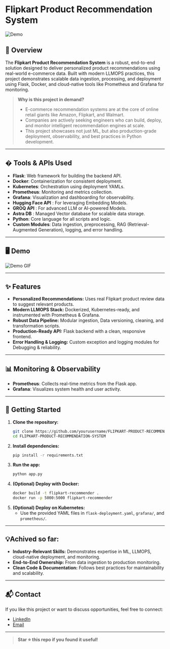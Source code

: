 # Flipkart Product Recommendation System

![Demo](static/demo.gif)

## 🚀 Overview

The **Flipkart Product Recommendation System** is a robust, end-to-end solution designed to deliver personalized product recommendations using real-world e-commerce data. Built with modern LLMOPS practices, this project demonstrates scalable data ingestion, processing, and deployment using Flask, Docker, and cloud-native tools like Prometheus and Grafana for monitoring. 

> **Why is this project in demand?**
>
> - E-commerce recommendation systems are at the core of online retail giants like Amazon, Flipkart, and Walmart.
> - Companies are actively seeking engineers who can build, deploy, and monitor intelligent recommendation engines at scale.
> - This project showcases not just ML, but also production-grade deployment, observability, and best practices in Python development.

---

## �️ Tools & APIs Used

- **Flask**: Web framework for building the backend API.
- **Docker**: Containerization for consistent deployment.
- **Kubernetes**: Orchestration using deployment YAMLs.
- **Prometheus**: Monitoring and metrics collection.
- **Grafana**: Visualization and dashboarding for observability.
- **Hugging Face API** : For leveraging Embedding Models.
- **GROQ API** : For advanced LLM or AI-powered Models.
- **Astra DB** : Managed Vector database for scalable data storage.
- **Python**: Core language for all scripts and logic.
- **Custom Modules**: Data ingestion, preprocessing, RAG (Retrieval-Augmented Generation), logging, and error handling.

---

## 🖥️ Demo

![Demo GIF](Example_video.gif)

---

## ✨ Features

- **Personalized Recommendations:** Uses real Flipkart product review data to suggest relevant products.
- **Modern LLMOPS Stack:** Dockerized, Kubernetes-ready, and instrumented with Prometheus & Grafana.
- **Robust Data Pipeline:** Modular ingestion, Data versioning, cleaning, and transformation scripts.
- **Production-Ready API:** Flask backend with a clean, responsive frontend.
- **Error Handling & Logging:** Custom exception and logging modules for Debugging & reliability.

---

## 📊 Monitoring & Observability
- **Prometheus**: Collects real-time metrics from the Flask app.
- **Grafana**: Visualizes system health and user activity.

---

## 🚀 Getting Started

1. **Clone the repository:**
   ```bash
   git clone https://github.com/yourusername/FLIPKART-PRODUCT-RECOMMENDATION-SYSTEM.git
   cd FLIPKART-PRODUCT-RECOMMENDATION-SYSTEM
   ```
2. **Install dependencies:**
   ```bash
   pip install -r requirements.txt
   ```
3. **Run the app:**
   ```bash
   python app.py
   ```
4. **(Optional) Deploy with Docker:**
   ```bash
   docker build -t flipkart-recommender .
   docker run -p 5000:5000 flipkart-recommender
   ```
5. **(Optional) Deploy on Kubernetes:**
   - Use the provided YAML files in `flask-deployment.yaml`, `grafana/`, and `prometheus/`.

---

## 💡Achived so far:
- **Industry-Relevant Skills:** Demonstrates expertise in ML, LLMOPS, cloud-native deployment, and monitoring.
- **End-to-End Ownership:** From data ingestion to production monitoring.
- **Clean Code & Documentation:** Follows best practices for maintainability and scalability.

---

## 📬 Contact

If you like this project or want to discuss opportunities, feel free to connect:
- [LinkedIn](https://www.linkedin.com/in/atharvahatekar)
- [Email](mailto:atharva_hatekar@yahoo.in)

---

> **Star ⭐ this repo if you found it useful!**
